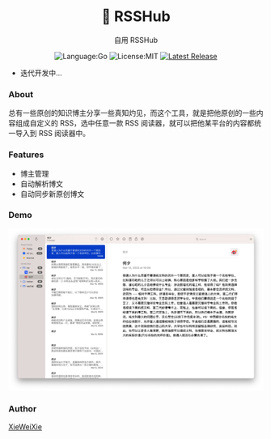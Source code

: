 
<div align="center">

#  🦢 RSSHub

</div>

<div align="center">

自用 RSSHub

![Language:Go](https://img.shields.io/static/v1?label=Language&message=Go&color=blue&style=flat-square)
![License:MIT](https://img.shields.io/static/v1?label=License&message=MIT&color=blue&style=flat-square)
[![Latest Release](https://img.shields.io/github/v/release/sheepla/srss?style=flat-square)](https://github.com/sheepla/srss/releases/latest)


</div>

* 迭代开发中...

### About

总有一些原创的知识博主分享一些真知灼见，而这个工具，就是把他原创的一些内容组成自定义的 RSS，选中任意一款 RSS 阅读器，就可以把他某平台的内容都统一导入到 RSS 阅读器中。

### Features

- 博主管理
- 自动解析博文
- 自动同步新原创博文

### Demo

![Demo](images/demo.jpg)


### Author

[XieWeiXie](https://github.com/XieWeiXie)
